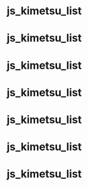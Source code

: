 # js_kimetsu_list
# js_kimetsu_list
# js_kimetsu_list
# js_kimetsu_list
# js_kimetsu_list
# js_kimetsu_list
# js_kimetsu_list
